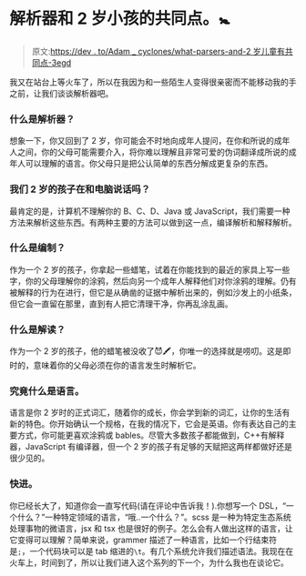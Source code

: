 # 解析器和 2 岁小孩的共同点。🚼

> 原文:[https://dev . to/Adam _ cyclones/what-parsers-and-2 岁儿童有共同点-3egd](https://dev.to/adam_cyclones/what-parsers-and-2-year-olds-have-in-common-3egd)

我又在站台上等火车了，所以在我因为和一些陌生人变得很亲密而不能移动我的手之前，让我们谈谈解析器吧。

### [](#what-is-a-parser)什么是解析器？

想象一下，你又回到了 2 岁，你可能会不时地向成年人提问，在你和所说的成年人之间，你的父母可能需要介入，将你难以理解且非常可爱的伪词翻译成所说的成年人可以理解的语言。你父母只是把公认简单的东西分解成更复杂的东西。

### 我们 2 岁的孩子在和电脑说话吗？

最肯定的是，计算机不理解你的 B、C、D、Java 或 JavaScript，我们需要一种方法来解析这些东西。有两种主要的方法可以做到这一点，编译解析和解释解析。

### [](#what-is-compiled)什么是编制？

作为一个 2 岁的孩子，你拿起一些蜡笔，试着在你能找到的最近的家具上写一些字，你的父母理解你的涂鸦，然后向另一个成年人解释他们对你涂鸦的理解。仍有被解释的行为在进行，但它是从确凿的证据中解析出来的，例如沙发上的小纸条，但它会一直留在那里，直到有人把它清理干净，你再乱涂乱画。

### [](#what-is-interpreted)什么是解读？

作为一个 2 岁的孩子，他的蜡笔被没收了😈🖍️，你唯一的选择就是唠叨。这是即时的，意味着你的父母必须在你的语言发生时解析它。

### [](#what-is-a-language-actually)究竟什么是语言。

语言是你 2 岁时的正式词汇，随着你的成长，你会学到新的词汇，让你的生活有新的特色。你开始确认一个规格，在我的情况下，它会是英语。你有表达自己的主要方式，你可能更喜欢涂鸦或 bables。尽管大多数孩子都能做到，C++有解释器，JavaScript 有编译器，但一个 2 岁的孩子有足够的天赋把这两样都做好还是很少见的。

### [](#fast-forward)快进。

你已经长大了，知道你会一直写代码(请在评论中告诉我！).你想写一个 DSL，“一个什么？”一种特定领域的语言，“哦..一个什么？”。scss 是一种为特定生态系统处理事物的微语言，jsx 和 tsx 也是很好的例子。怎么会有人做出这样的语言，让它变得可以理解？简单来说，grammer 描述了一种语言，比如一个行结束符是`;`，一个代码块可以是 tab 缩进的`\t`。有几个系统允许我们描述语法。我现在在火车上，时间到了，所以让我们进入这个系列的下一个，为什么我也在谈论它。